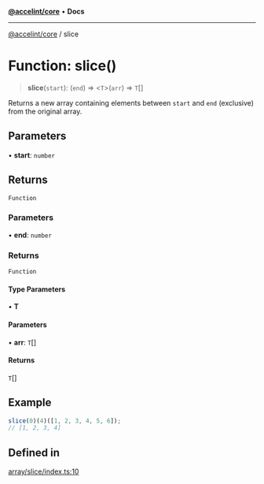 [**@accelint/core**](../README.md) • **Docs**

***

[@accelint/core](../README.md) / slice

# Function: slice()

> **slice**(`start`): (`end`) => \<`T`\>(`arr`) => `T`[]

Returns a new array containing elements between `start` and `end` (exclusive)
from the original array.

## Parameters

• **start**: `number`

## Returns

`Function`

### Parameters

• **end**: `number`

### Returns

`Function`

#### Type Parameters

• **T**

#### Parameters

• **arr**: `T`[]

#### Returns

`T`[]

## Example

```ts
slice(0)(4)([1, 2, 3, 4, 5, 6]);
// [1, 2, 3, 4]
```

## Defined in

[array/slice/index.ts:10](https://github.com/gohypergiant/standard-toolkit/blob/87ae5060c82d212b75a10cafb0030b08916e90f1/packages/core/src/array/slice/index.ts#L10)
